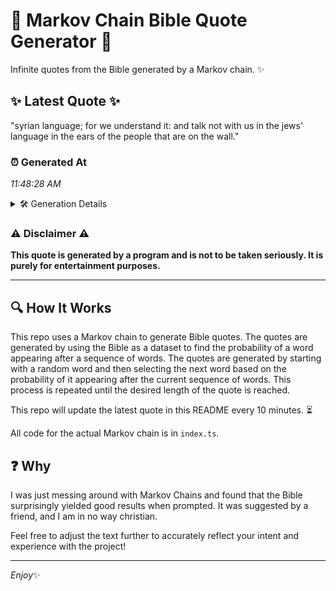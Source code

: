 # 📖 Markov Chain Bible Quote Generator 📖

Infinite quotes from the Bible generated by a Markov chain. ✨

## ✨ Latest Quote ✨
"syrian language; for we understand it: and talk not with us in the jews' language in the ears of the people that are on the wall."

### ⏰ Generated At
*11:48:28 AM*

<details>
    <summary>🛠️ Generation Details</summary>
    <p>
        <strong>🌱 Seed:</strong> syrian<br>
        <strong>🔄 Iterations:</strong> 25<br>
        <strong>📜 Context History:</strong><br>[ syrian ]: language;<br>[ syrian, language; ]: for<br>[ syrian, language;, for ]: we<br>[ syrian, language;, for, we ]: understand<br>[ syrian, language;, for, we, understand ]: it:<br>[ syrian, language;, for, we, understand, it: ]: and<br>[ language;, for, we, understand, it:, and ]: talk<br>[ for, we, understand, it:, and, talk ]: not<br>[ we, understand, it:, and, talk, not ]: with<br>[ understand, it:, and, talk, not, with ]: us<br>[ it:, and, talk, not, with, us ]: in<br>[ and, talk, not, with, us, in ]: the<br>[ talk, not, with, us, in, the ]: jews'<br>[ not, with, us, in, the, jews' ]: language<br>[ with, us, in, the, jews', language ]: in<br>[ us, in, the, jews', language, in ]: the<br>[ in, the, jews', language, in, the ]: ears<br>[ the, jews', language, in, the, ears ]: of<br>[ jews', language, in, the, ears, of ]: the<br>[ language, in, the, ears, of, the ]: people<br>[ in, the, ears, of, the, people ]: that<br>[ the, ears, of, the, people, that ]: are<br>[ ears, of, the, people, that, are ]: on<br>[ of, the, people, that, are, on ]: the<br>[ the, people, that, are, on, the ]: wall.<br>
    </p>
</details>

### ⚠️ Disclaimer ⚠️
**This quote is generated by a program and is not to be taken seriously. It is purely for entertainment purposes.**

---

## 🔍 How It Works

This repo uses a Markov chain to generate Bible quotes. The quotes are generated by using the Bible as a dataset to find the probability of a word appearing after a sequence of words. The quotes are generated by starting with a random word and then selecting the next word based on the probability of it appearing after the current sequence of words. This process is repeated until the desired length of the quote is reached.

This repo will update the latest quote in this README every 10 minutes. ⏳

All code for the actual Markov chain is in `index.ts`.

## ❓ Why

I was just messing around with Markov Chains and found that the Bible surprisingly yielded good results when prompted. 
It was suggested by a friend, and I am in no way christian.

Feel free to adjust the text further to accurately reflect your intent and experience with the project!

---

*Enjoy*✨
